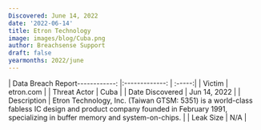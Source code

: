```yaml
---
Discovered: June 14, 2022
date: '2022-06-14'
title: Etron Technology
image: images/blog/Cuba.png
author: Breachsense Support
draft: false
yearmonths: 2022/june
---
```


| Data Breach Report------------:     |:-------------:    | :-----:|
| Victim      | etron.com      | 
| Threat Actor      | Cuba      | 
| Date Discovered      | Jun 14, 2022      | 
| Description      | Etron Technology, Inc. (Taiwan GTSM: 5351) is a world-class fabless IC design and product company founded in February 1991, specializing in buffer memory and system-on-chips.       | 
| Leak Size      | N/A      | 

